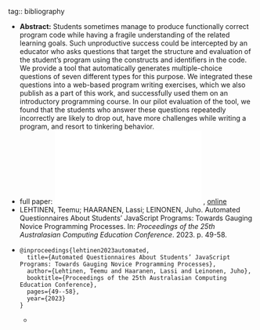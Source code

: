 tag:: bibliography

- **Abstract:** Students sometimes manage to produce functionally correct program code while having a fragile understanding of the related learning goals. Such unproductive success could be intercepted by an educator who asks questions that target the structure and evaluation of the student’s program using the constructs and identifiers in the code. We provide a tool that automatically generates multiple-choice questions of seven different types for this purpose. We integrated these questions into a web-based program writing exercises, which we also publish as a part of this work, and successfully used them on an introductory programming course. In our pilot evaluation of the tool, we found that the students who answer these questions repeatedly incorrectly are likely to drop out, have more challenges while writing a program, and resort to tinkering behavior.
- full paper: ![local copy](../assets/automated-questionnaires_1677433731073_0.pdf) , [online](https://dl.acm.org/doi/pdf/10.1145/3576123.3576129)
- LEHTINEN, Teemu; HAARANEN, Lassi; LEINONEN, Juho. Automated Questionnaires About Students’ JavaScript Programs: Towards Gauging Novice Programming Processes. In: *Proceedings of the 25th Australasian Computing Education Conference*. 2023. p. 49-58.
- ```
  @inproceedings{lehtinen2023automated,
    title={Automated Questionnaires About Students’ JavaScript Programs: Towards Gauging Novice Programming Processes},
    author={Lehtinen, Teemu and Haaranen, Lassi and Leinonen, Juho},
    booktitle={Proceedings of the 25th Australasian Computing Education Conference},
    pages={49--58},
    year={2023}
  }
  ```
	-